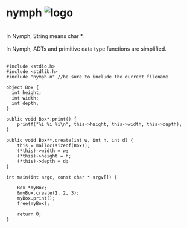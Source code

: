 # nymph ![logo](http://icons.iconarchive.com/icons/iron-devil/ids-game-world/32/Fairy-icon.png)
<br/>
In Nymph, String means char *.
<br/>
<br/>
In Nymph, ADTs and primitive data type functions are simplified.
<br/>
<br/>


    #include <stdio.h>
    #include <stdlib.h>
    #include "nymph.n" //be sure to include the current filename

    object Box {
      int height;
      int width;
      int depth;
    }

    public void Box*.print() {
        printf("%i %i %i\n", this->height, this->width, this->depth);
    }

    public void Box**.create(int w, int h, int d) {
        this = malloc(sizeof(Box));
        (*this)->width = w;
        (*this)->height = h;
        (*this)->depth = d;
    }

    int main(int argc, const char * argv[]) {

        Box *myBox;
        &myBox.create(1, 2, 3);
        myBox.print();
        free(myBox);
        
        return 0;
    }
